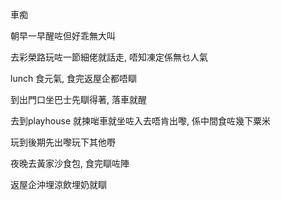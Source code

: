 車痴

朝早一早醒咗但好乖無大叫

去彩榮路玩咗一節細佬就話走, 唔知凍定係無乜人氣

lunch 食元氣, 食完返屋企都唔瞓

到出門口坐巴士先瞓得著, 落車就醒

去到playhouse 就揀啱車就坐咗入去唔肯出嚟, 係中間食咗幾下粟米

玩到後期先出嚟玩下其他嘢

夜晚去黃家沙食包, 食完瞓咗陣

返屋企沖埋涼飲埋奶就瞓
